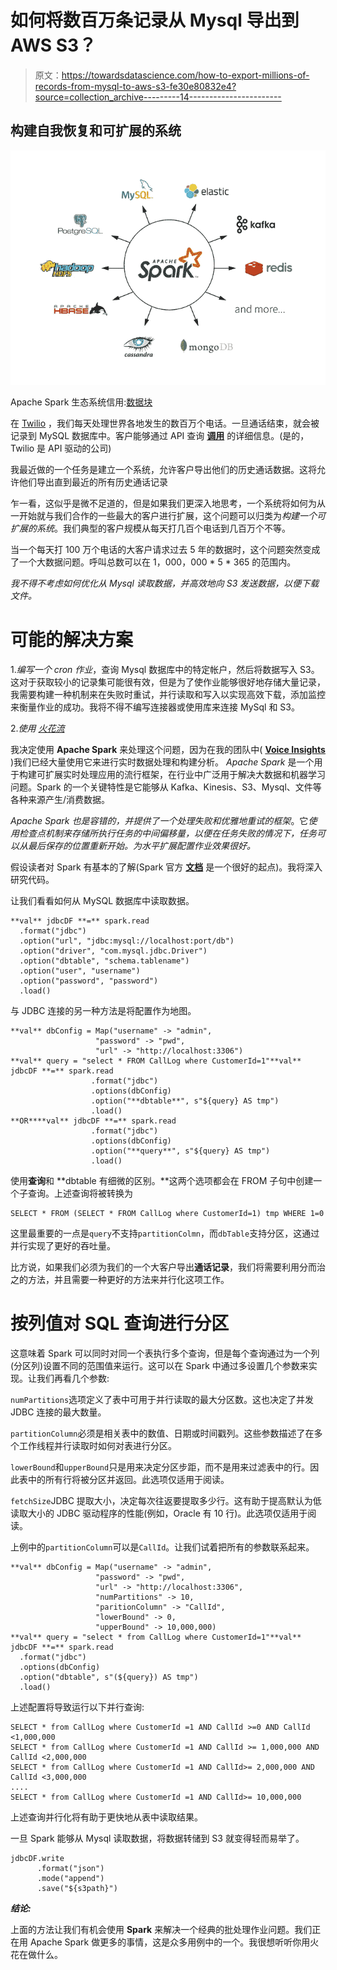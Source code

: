 # 如何将数百万条记录从 Mysql 导出到 AWS S3？

> 原文：<https://towardsdatascience.com/how-to-export-millions-of-records-from-mysql-to-aws-s3-fe30e80832e4?source=collection_archive---------14----------------------->

## 构建自我恢复和可扩展的系统

![](img/5b60be114da7a0978d6d9208c4ce125b.png)

Apache Spark 生态系统信用:[数据块](https://databricks.com/spark/about)

在 [Twilio](http://www.twilio.com) ，我们每天处理世界各地发生的数百万个电话。一旦通话结束，就会被记录到 MySQL 数据库中。客户能够通过 API 查询 [**调用**](https://www.twilio.com/docs/voice/api/call-resource) 的详细信息。(是的，Twilio 是 API 驱动的公司)

我最近做的一个任务是建立一个系统，允许客户导出他们的历史通话数据。这将允许他们导出直到最近的所有历史通话记录

乍一看，这似乎是微不足道的，但是如果我们更深入地思考，一个系统将如何为从一开始就与我们合作的一些最大的客户进行扩展，这个问题可以归类为*构建一个可扩展的系统*。我们典型的客户规模从每天打几百个电话到几百万个不等。

当一个每天打 100 万个电话的大客户请求过去 5 年的数据时，这个问题突然变成了一个大数据问题。呼叫总数可以在 1，000，000 * 5 * 365 的范围内。

*我不得不考虑如何优化从 Mysql 读取数据，并高效地向 S3 发送数据，以便下载文件。*

# 可能的解决方案

1.*编写一个 cron 作业*，查询 Mysql 数据库中的特定帐户，然后将数据写入 S3。这对于获取较小的记录集可能很有效，但是为了使作业能够很好地存储大量记录，我需要构建一种机制来在失败时重试，并行读取和写入以实现高效下载，添加监控来衡量作业的成功。我将不得不编写连接器或使用库来连接 MySql 和 S3。

2.*使用* [*火花流*](https://spark.apache.org/docs/latest/streaming-programming-guide.html)

我决定使用 **Apache Spark** 来处理这个问题，因为在我的团队中( [**Voice Insights**](http://www.twilio.com/voice/insights) )我们已经大量使用它来进行实时数据处理和构建分析。 *Apache Spark* 是一个用于构建可扩展实时处理应用的流行框架，在行业中广泛用于解决大数据和机器学习问题。Spark 的一个关键特性是它能够从 Kafka、Kinesis、S3、Mysql、文件等各种来源产生/消费数据。

*Apache Spark 也是容错的，并提供了一个处理失败和优雅地重试的框架*。它*使用检查点机制来存储所执行任务的中间偏移量，以便在任务失败的情况下，任务可以从最后保存的位置重新开始。为水平扩展配置作业效果很好。*

假设读者对 Spark 有基本的了解(Spark 官方 [**文档**](https://spark.apache.org/docs/2.4.0/) 是一个很好的起点)。我将深入研究代码。

让我们看看如何从 MySQL 数据库中读取数据。

```
**val** jdbcDF **=** spark.read
  .format("jdbc")
  .option("url", "jdbc:mysql://localhost:port/db")
  .option("driver", "com.mysql.jdbc.Driver")
  .option("dbtable", "schema.tablename")
  .option("user", "username")
  .option("password", "password")
  .load()
```

与 JDBC 连接的另一种方法是将配置作为地图。

```
**val** dbConfig = Map("username" -> "admin", 
                   "password" -> "pwd", 
                   "url" -> "http://localhost:3306")
**val** query = "select * FROM CallLog where CustomerId=1"**val** jdbcDF **=** spark.read
                  .format("jdbc")      
                  .options(dbConfig)      
                  .option("**dbtable**", s"${query} AS tmp")      
                  .load()
**OR****val** jdbcDF **=** spark.read
                  .format("jdbc")      
                  .options(dbConfig)      
                  .option("**query**", s"${query} AS tmp")      
                  .load()
```

使用**查询**和 **dbtable 有细微的区别。**这两个选项都会在 FROM 子句中创建一个子查询。上述查询将被转换为

```
SELECT * FROM (SELECT * FROM CallLog where CustomerId=1) tmp WHERE 1=0
```

这里最重要的一点是`query`不支持`partitionColmn`，而`dbTable`支持分区，这通过并行实现了更好的吞吐量。

比方说，如果我们必须为我们的一个大客户导出**通话记录**，我们将需要利用分而治之的方法，并且需要一种更好的方法来并行化这项工作。

# 按列值对 SQL 查询进行分区

这意味着 Spark 可以同时对同一个表执行多个查询，但是每个查询通过为一个列(分区列)设置不同的范围值来运行。这可以在 Spark 中通过多设置几个参数来实现。让我们再看几个参数:

`numPartitions`选项定义了表中可用于并行读取的最大分区数。这也决定了并发 JDBC 连接的最大数量。

`partitionColumn`必须是相关表中的数值、日期或时间戳列。这些参数描述了在多个工作线程并行读取时如何对表进行分区。

`lowerBound`和`upperBound`只是用来决定分区步距，而不是用来过滤表中的行。因此表中的所有行将被分区并返回。此选项仅适用于阅读。

`fetchSize`JDBC 提取大小，决定每次往返要提取多少行。这有助于提高默认为低读取大小的 JDBC 驱动程序的性能(例如，Oracle 有 10 行)。此选项仅适用于阅读。

上例中的`partitionColumn`可以是`CallId`。让我们试着把所有的参数联系起来。

```
**val** dbConfig = Map("username" -> "admin", 
                   "password" -> "pwd", 
                   "url" -> "http://localhost:3306",
                   "numPartitions" -> 10,
                   "paritionColumn" -> "CallId",
                   "lowerBound" -> 0, 
                   "upperBound" -> 10,000,000)
**val** query = "select * from CallLog where CustomerId=1"**val** jdbcDF **=** spark.read
  .format("jdbc")      
  .options(dbConfig)      
  .option("dbtable", s"(${query}) AS tmp")      
  .load()
```

上述配置将导致运行以下并行查询:

```
SELECT * from CallLog where CustomerId =1 AND CallId >=0 AND CallId <1,000,000
SELECT * from CallLog where CustomerId =1 AND CallId >= 1,000,000 AND CallId <2,000,000
SELECT * from CallLog where CustomerId =1 AND CallId>= 2,000,000 AND CallId <3,000,000
....
SELECT * from CallLog where CustomerId =1 AND CallId>= 10,000,000
```

上述查询并行化将有助于更快地从表中读取结果。

一旦 Spark 能够从 Mysql 读取数据，将数据转储到 S3 就变得轻而易举了。

```
jdbcDF.write
      .format("json")      
      .mode("append")
      .save("${s3path}")
```

***结论:***

上面的方法让我们有机会使用 **Spark** 来解决一个经典的批处理作业问题。我们正在用 Apache Spark 做更多的事情，这是众多用例中的一个。我很想听听你用火花在做什么。